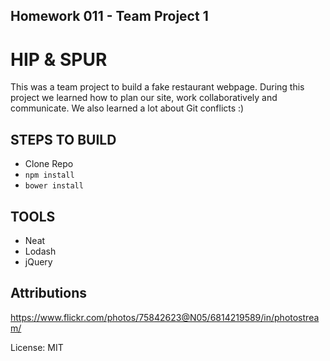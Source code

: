 ## Homework 011 - Team Project 1
# HIP & SPUR
This was a team project to build a fake restaurant webpage.  During this project we learned how to plan our site, work collaboratively and communicate.  We also learned a lot about Git conflicts :)


## STEPS TO BUILD
- Clone Repo
- `npm install`
- `bower install`



## TOOLS
- Neat
- Lodash
- jQuery

## Attributions
https://www.flickr.com/photos/75842623@N05/6814219589/in/photostream/

License: MIT
